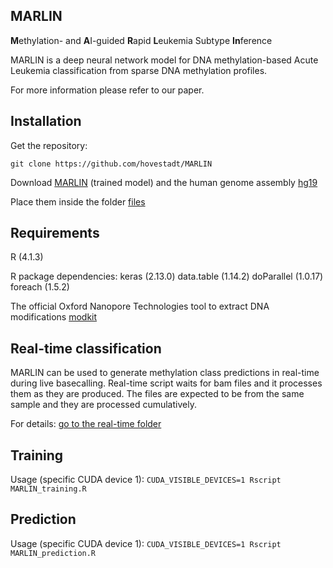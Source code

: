 ## MARLIN

**M**ethylation- and **A**I-guided **R**apid **L**eukemia Subtype **In**ference

MARLIN is a deep neural network model for DNA methylation-based Acute Leukemia classification from sparse DNA methylation profiles.

For more information please refer to our paper.

## Installation

Get the repository:

`git clone https://github.com/hovestadt/MARLIN`

Download [MARLIN](https://www.dropbox.com/scl/fi/d6ctg1fq5iadf6457vnx9/marlin_v1.model.hdf5?rlkey=xphliojewiip9jj3r5nybhg4q&st=3yyspo14&dl=0) (trained model)
and the human genome assembly [hg19](http://hgdownload.soe.ucsc.edu/goldenPath/hg19/bigZips/)

Place them inside the folder [files](MARLIN_realtime/files)

## Requirements

R (4.1.3)

R package dependencies:
keras (2.13.0)
data.table (1.14.2)
doParallel (1.0.17)
foreach (1.5.2)

The official Oxford Nanopore Technologies tool to extract DNA modifications [modkit](https://github.com/nanoporetech/modkit)

## Real-time classification

MARLIN can be used to generate methylation class predictions in real-time during live basecalling. Real-time script waits for bam files and it processes them as they are produced. The files are expected to be from the same sample and they are processed cumulatively.

For details: [go to the real-time folder](MARLIN_realtime)

## Training

Usage (specific CUDA device 1): `CUDA_VISIBLE_DEVICES=1 Rscript MARLIN_training.R`

## Prediction

Usage (specific CUDA device 1): `CUDA_VISIBLE_DEVICES=1 Rscript MARLIN_prediction.R`

